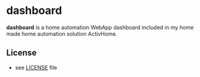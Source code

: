 dashboard
======
**dashboard** is a home automation WebApp dashboard included in my home made home automation solution ActivHome.
<br> 

## License 
* see [LICENSE](https://github.com/sldevand/activapi.fr/blob/master/LICENSE.md) file

